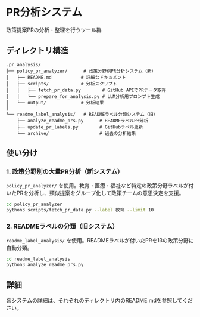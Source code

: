 # PR分析システム

政策提案PRの分析・整理を行うツール群

## ディレクトリ構造

```
.pr_analysis/
├── policy_pr_analyzer/      # 政策分野別PR分析システム（新）
│   ├── README.md           # 詳細なドキュメント
│   ├── scripts/            # 分析スクリプト
│   │   ├── fetch_pr_data.py        # GitHub APIでPRデータ取得
│   │   └── prepare_for_analysis.py # LLM分析用プロンプト生成
│   └── output/             # 分析結果
│
└── readme_label_analysis/   # READMEラベル分類システム（旧）
    ├── analyze_readme_prs.py      # READMEラベルPR分析
    ├── update_pr_labels.py        # GitHubラベル更新
    └── archive/                   # 過去の分析結果
```

## 使い分け

### 1. 政策分野別の大量PR分析（新システム）
`policy_pr_analyzer/` を使用。教育・医療・福祉など特定の政策分野ラベルが付いたPRを分析し、類似提案をグループ化して政策チームの意思決定を支援。

```bash
cd policy_pr_analyzer
python3 scripts/fetch_pr_data.py --label 教育 --limit 10
```

### 2. READMEラベルの分類（旧システム）
`readme_label_analysis/` を使用。READMEラベルが付いたPRを13の政策分野に自動分類。

```bash
cd readme_label_analysis
python3 analyze_readme_prs.py
```

## 詳細

各システムの詳細は、それぞれのディレクトリ内のREADME.mdを参照してください。